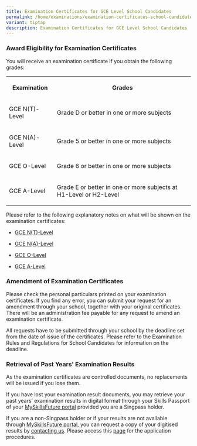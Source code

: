 ```yaml
---
title: Examination Certificates for GCE Level School Candidates
permalink: /home/examinations/examination-certificates-school-candidates/
variant: tiptap
description: Examination Certificates for GCE Level School Candidates
---
```

<h3><strong>Award Eligibility for Examination Certificates</strong></h3>
<p>You will receive an examination certificate if you obtain the following
grades:</p>
<table style="minWidth: 50px">
<colgroup>
<col>
<col>
</colgroup>
<tbody>
<tr>
<th rowspan="1" colspan="1">
<p>Examination</p>
</th>
<th rowspan="1" colspan="1">
<p>Grades</p>
</th>
</tr>
<tr>
<td rowspan="1" colspan="1">
<p>GCE N(T)-Level</p>
</td>
<td rowspan="1" colspan="1">
<p>Grade D or better in one or more subjects</p>
</td>
</tr>
<tr>
<td rowspan="1" colspan="1">
<p>GCE N(A)-Level</p>
</td>
<td rowspan="1" colspan="1">
<p>Grade 5 or better in one or more subjects</p>
</td>
</tr>
<tr>
<td rowspan="1" colspan="1">
<p>GCE O-Level</p>
</td>
<td rowspan="1" colspan="1">
<p>Grade 6 or better in one or more subjects
<br>
</p>
</td>
</tr>
<tr>
<td rowspan="1" colspan="1">
<p>GCE A-Level</p>
</td>
<td rowspan="1" colspan="1">
<p>Grade E or better in one or more subjects at H1-Level or H2-Level
<br>
</p>
</td>
</tr>
</tbody>
</table>
<p>Please refer to the following explanatory notes on what will be shown
on the examination certificates:</p>
<ul data-tight="true" class="tight">
<li>
<p><a href="/files/Examinations Certificates/School Candidates/nt_level_explanatory_notes.pdf" rel="noopener noreferrer nofollow" target="_blank"><u>GCE N(T)-Level</u></a>
</p>
</li>
<li>
<p><a href="/files/Examinations Certificates/School Candidates/na_level_explanatory_notes.pdf" rel="noopener noreferrer nofollow" target="_blank"><u>GCE N(A)-Level</u></a>
</p>
</li>
<li>
<p><a href="/files/Examinations Certificates/School Candidates/o_level_explanatory_notes.pdf" rel="noopener noreferrer nofollow" target="_blank"><u>GCE O-Level</u></a>
</p>
</li>
<li>
<p><a href="/files/Examinations Certificates/School Candidates/a_level_explanatory_notes.pdf" rel="noopener noreferrer nofollow" target="_blank"><u>GCE A-Level</u></a>
</p>
</li>
</ul>
<h3><strong>Amendment of Examination Certificates</strong></h3>
<p>Please check the personal particulars printed on your examination certificates.
If you find any error, you can submit your request for an amendment through
your school, together with your original certificates. There will be an
administration fee payable for any request to amend an examination certificate.</p>
<p>All requests have to be submitted through your school by the deadline
set from the date of issue of the certificates. Please refer to the Examination
Rules and Regulations for School Candidates for information on the deadline.</p>
<h3><strong>Retrieval of Past Years' Examination Results</strong></h3>
<p>As the examination certificates are controlled documents, no replacements
will be issued if you lose them.</p>
<p>If you have lost your examination result documents, you may retrieve your
past years’ examination results in digital format through your Skills Passport
of your <a href="https://www.myskillsfuture.gov.sg/" rel="noopener noreferrer nofollow" target="_blank"><u>MySkillsFuture portal</u></a>&nbsp;provided
you are a Singpass holder.</p>
<p>If you are a non-Singpass holder or if your results are not available
through&nbsp;<a href="https://www.myskillsfuture.gov.sg/" rel="noopener noreferrer nofollow" target="_blank"><u>MySkillsFuture portal</u></a>,
you can request a copy of your digitised results by <a href="/home/about-us/contact-us" rel="noopener noreferrer nofollow" target="_blank"><u>contacting us</u></a>. Please access
this <a href="/home/services/purchase-of-statements-of-results" rel="noopener noreferrer nofollow" target="_blank"><u>page</u></a> for
the application procedures.</p>